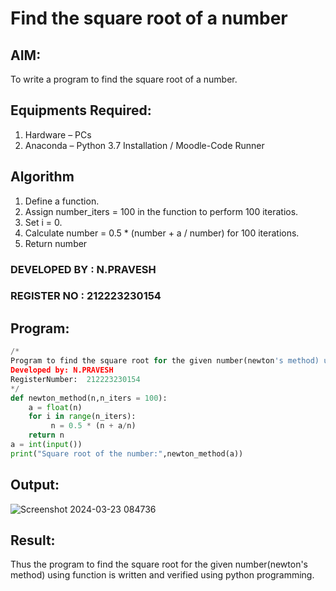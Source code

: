 # Find the square root of a number

## AIM:
To write a program to find the square root of a number.

## Equipments Required:
1. Hardware – PCs
2. Anaconda – Python 3.7 Installation / Moodle-Code Runner

## Algorithm
1. Define a function.
2. Assign number_iters = 100 in the function to perform 100 iteratios.
3. Set i = 0.
4. Calculate  number = 0.5 * (number + a / number) for 100 iterations.
5. Return number

### DEVELOPED BY : N.PRAVESH
### REGISTER NO : 212223230154
## Program:
```python
/*
Program to find the square root for the given number(newton's method) using function.
Developed by: N.PRAVESH
RegisterNumber:  212223230154
*/
def newton_method(n,n_iters = 100):
    a = float(n)
    for i in range(n_iters):
         n = 0.5 * (n + a/n)
    return n
a = int(input())
print("Square root of the number:",newton_method(a))
```

## Output:

![Screenshot 2024-03-23 084736](https://github.com/NPravesh2005/Square-root-of-a-number/assets/164477756/8d7c7c1f-ff1c-4d78-97cf-ce6ceff713fc)


## Result:
Thus the program to find the square root for the given number(newton's method) using function is written and verified using python programming.
